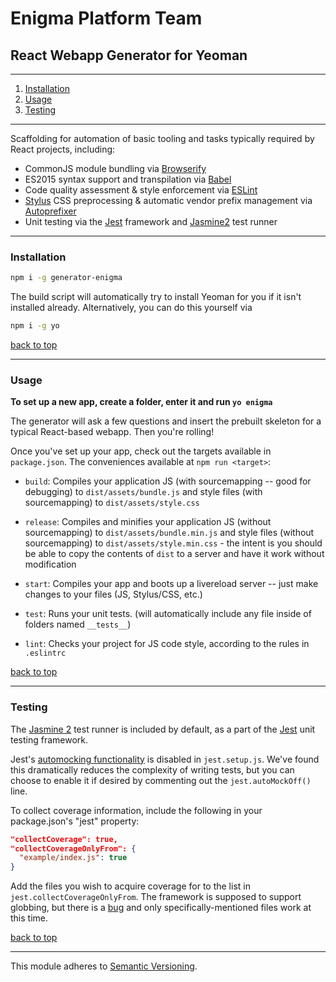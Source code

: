 # Enigma Platform Team
## React Webapp Generator for Yeoman

---

1. [Installation](#installation)
1. [Usage](#usage)
1. [Testing](#testing)

---

Scaffolding for automation of basic tooling and tasks typically required by React projects, including:

- CommonJS module bundling via [Browserify](http://browserify.org/)
- ES2015 syntax support and transpilation via [Babel](https://babeljs.io/)
- Code quality assessment & style enforcement via [ESLint](http://eslint.org/)
- [Stylus](http://stylus-lang.com/) CSS preprocessing & automatic vendor prefix management via [Autoprefixer](https://github.com/postcss/autoprefixer#autoprefixer-)
- Unit testing via the [Jest](https://facebook.github.io/jest/) framework and [Jasmine2](http://jasmine.github.io/2.0/introduction.html) test runner

---

### Installation

```bash
npm i -g generator-enigma
```

The build script will automatically try to install Yeoman for you if it isn't installed already. Alternatively, you can do this yourself via

```bash
npm i -g yo
```

[back to top](#react-webapp-generator-for-yeoman)

---

### Usage

**To set up a new app, create a folder, enter it and run `yo enigma`**

The generator will ask a few questions and insert the prebuilt skeleton for a typical React-based webapp. Then you're rolling!

Once you've set up your app, check out the targets available in `package.json`. The conveniences available at `npm run <target>`:

- `build`: Compiles your application JS (with sourcemapping -- good for debugging) to `dist/assets/bundle.js` and style files (with sourcemapping) to `dist/assets/style.css`

- `release`: Compiles and minifies your application JS (without sourcemapping) to `dist/assets/bundle.min.js` and style files (without sourcemapping) to `dist/assets/style.min.css` - the intent is you should be able to copy the contents of `dist` to a server and have it work without modification

- `start`: Compiles your app and boots up a livereload server -- just make changes to your files (JS, Stylus/CSS, etc.)
- `test`: Runs your unit tests. (will automatically include any file inside of folders named `__tests__`)
- `lint`: Checks your project for JS code style, according to the rules in `.eslintrc`

[back to top](#react-webapp-generator-for-yeoman)

---

### Testing

The [Jasmine 2](http://jasmine.github.io/2.0/introduction.html) test runner is included by default, as a part of the [Jest](https://facebook.github.io/jest/) unit testing framework.

Jest's [automocking functionality](https://facebook.github.io/jest/docs/automatic-mocking.html) is disabled in `jest.setup.js`. We've found this dramatically reduces the complexity of writing tests, but you can choose to enable it if desired by commenting out the `jest.autoMockOff()` line.

To collect coverage information, include the following in your package.json's "jest" property:

```json
"collectCoverage": true,
"collectCoverageOnlyFrom": {
  "example/index.js": true
}
```

Add the files you wish to acquire coverage for to the list in `jest.collectCoverageOnlyFrom`. The framework is supposed to support globbing, but there is a [bug](https://github.com/facebook/jest/issues/632) and only specifically-mentioned files work at this time.

[back to top](#react-webapp-generator-for-yeoman)

---

This module adheres to [Semantic Versioning](http://semver.org/).
